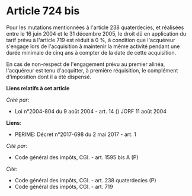 # Article 724 bis

Pour les mutations mentionnées à l'article 238 quaterdecies, et réalisées entre le 16 juin 2004 et le 31 décembre 2005, le
droit dû en application du tarif prévu à l'article 719 est réduit à 0 %, à condition que l'acquéreur s'engage lors de
l'acquisition à maintenir la même activité pendant une durée minimale de cinq ans à compter de la date de cette acquisition. 

En cas de non-respect de l'engagement prévu au premier alinéa, l'acquéreur est tenu d'acquitter, à première réquisition, le
complément d'imposition dont il a été dispensé.

**Liens relatifs à cet article**

_Créé par_:

  - Loi n°2004-804 du 9 août 2004 - art. 14 () JORF 11 août 2004

**Liens**:

  - PERIME: Décret n°2017-698 du 2 mai 2017 - art. 1

_Cité par_:

  - Code général des impôts, CGI. - art. 1595 bis A (P)

_Cite_:

  - Code général des impôts, CGI. - art. 238 quaterdecies (P)
  - Code général des impôts, CGI. - art. 719
